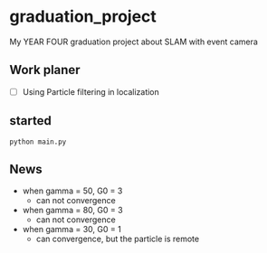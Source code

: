 # graduation_project

My YEAR FOUR graduation project about SLAM with event camera

## Work planer

- [ ] Using Particle filtering in localization

## started
```
python main.py

```
## News
- when gamma = 50, G0 = 3
  - can not convergence
- when gamma = 80, G0 = 3
  - can not convergence
- when gamma = 30, G0 = 1
  - can convergence, but the particle is remote
